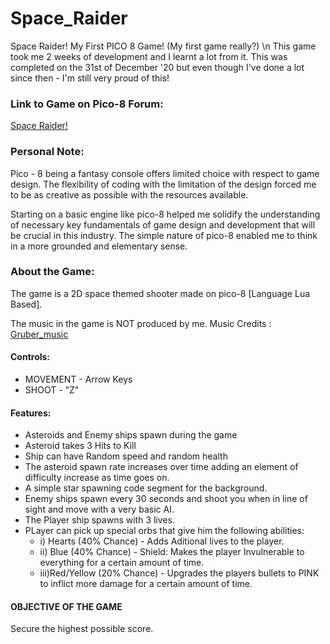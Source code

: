 # Space_Raider
Space Raider! My First PICO 8 Game! (My first game really?) \n
This game took me 2 weeks of development and I learnt a lot from it. This was completed on the 31st of December '20 but even though I've done a lot since then - I'm still very proud of this! 

### Link to Game on Pico-8 Forum:
[Space Raider!](https://www.lexaloffle.com/bbs/?tid=36628)

### Personal Note:

Pico - 8 being a fantasy console offers limited choice with respect to game design. The
flexibility of coding with the limitation of the design forced me to be as creative as
possible with the resources available.

Starting on a basic engine like pico-8 helped me solidify the understanding of necessary
key fundamentals of game design and development that will be crucial in this
industry. The simple nature of pico-8 enabled me to think in a more grounded and
elementary sense.

### About the Game:

The game is a 2D space themed shooter made on pico-8 [Language Lua Based].

The music in the game is NOT produced by me. 
Music Credits : [Gruber_music](https://www.twitter.com/gruber_music)

#### Controls:
* MOVEMENT - Arrow Keys
* SHOOT - "Z"

#### Features:
* Asteroids and Enemy ships spawn during the game
* Asteroid takes 3 Hits to Kill
* Ship can have Random speed and random health
* The asteroid spawn rate increases over time adding an element of difficulty increase as time goes on.
* A simple star spawning code segment for the background. 
* Enemy ships spawn every 30 seconds and shoot you when in line of sight and move with a very basic AI.
* The Player ship spawns with 3 lives.
* PLayer can pick up special orbs that give him the following abilities:
  * i)  Hearts      (40% Chance)		- Adds Aditional lives to the player.
  * ii) Blue        (40% Chance)		- Shield: Makes the player Invulnerable to everything for a certain amount of time.
  * iii)Red/Yellow  (20% Chance)		- Upgrades the players bullets to PINK to inflict more damage for a certain amount of time.


#### OBJECTIVE OF THE GAME
Secure the highest possible score. 
